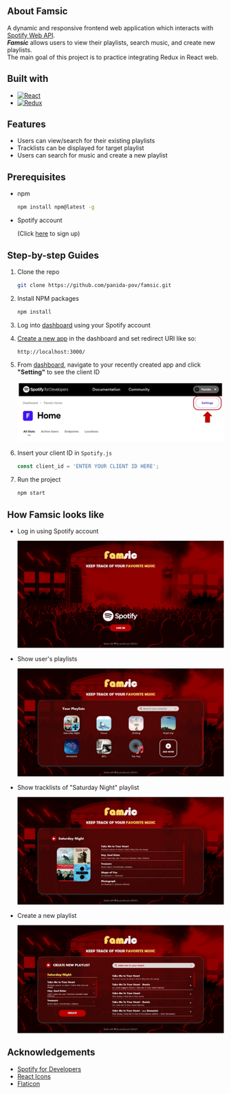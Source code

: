 ## About Famsic
A dynamic and responsive frontend web application which interacts with [Spotify Web API](https://developer.spotify.com/documentation/web-api).\
***Famsic*** allows users to view their playlists, search music, and create new playlists.\
The main goal of this project is to practice integrating Redux in React web.


## Built with
* [![React][React.js]][React-url]
* [![Redux][Redux.js]][Redux-url]



## Features
* Users can view/search for their existing playlists
* Tracklists can be displayed for target playlist
* Users can search for music and create a new playlist



## Prerequisites
* npm
  ```sh
  npm install npm@latest -g
  ```
* Spotify account
  
  (Click [here](https://www.spotify.com/jp/signup) to sign up)



## Step-by-step Guides
1. Clone the repo
   ```sh
   git clone https://github.com/panida-pov/famsic.git
   ```
2. Install NPM packages 
   ```sh
   npm install
   ```
3. Log into [dashboard](https://developer.spotify.com/dashboard) using your Spotify account
4. [Create a new app](https://developer.spotify.com/documentation/web-api/concepts/apps) in the dashboard and set redirect URI like so:
   ```
   http://localhost:3000/
   ```
6. From [dashboard](https://developer.spotify.com/dashboard), navigate to your recently created app and click **"Setting"** to see the client ID

   <img src="screenshots/get-client-id.jpg" alt="setting" width="700"/>

8. Insert your client ID in `Spotify.js`
   ```js
   const client_id = 'ENTER YOUR CLIENT ID HERE';
   ```
9. Run the project
   ```sh
   npm start
   ```



## How Famsic looks like
* Log in using Spotify account
 
  ![Log in](https://github.com/panida-pov/famsic/blob/main/screenshots/sign-in.jpg)
  
* Show user's playlists
  
  ![User's playlists](https://github.com/panida-pov/famsic/blob/main/screenshots/my-playlists.jpg?raw=true)
  
* Show tracklists of "Saturday Night" playlist
  
  ![Playlist details](https://github.com/panida-pov/famsic/blob/main/screenshots/playlist.jpg?raw=true)

* Create a new playlist
  
  ![Create playlist](https://github.com/panida-pov/famsic/blob/main/screenshots/create-playlist.jpg?raw=true)



## Acknowledgements
* [Spotify for Developers](https://developer.spotify.com/)
* [React Icons](https://react-icons.github.io/react-icons/)
* [Flaticon](https://www.flaticon.com/)


<!-- MARKDOWN LINKS & IMAGES -->
[React.js]: https://img.shields.io/badge/React-20232A?style=for-the-badge&logo=react&logoColor=61DAFB
[React-url]: https://reactjs.org/
[Redux.js]: https://img.shields.io/badge/redux-764ABC?style=for-the-badge&logo=Redux
[Redux-url]: https://redux.js.org/
